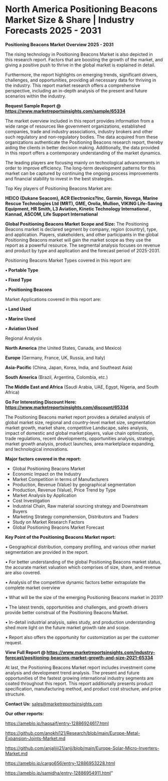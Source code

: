 # North America Positioning Beacons Market Size & Share | Industry Forecasts 2025 - 2031

<Strong> Positioning Beacons Market Overview 2025 - 2031</strong>

The rising technology in Positioning Beacons Market is also depicted in this research report. Factors that are boosting the growth of the market, and giving a positive push to thrive in the global market is explained in detail.

Furthermore, the report highlights on emerging trends, significant drivers, challenges, and opportunities, providing all necessary data for thriving in the industry. This report market research offers a comprehensive perspective, including an in-depth analysis of the present and future scenarios within the industry.

<strong>Request Sample Report @ <a href=https://www.marketreportsinsights.com/sample/65334>https://www.marketreportsinsights.com/sample/65334</a></strong>

The market overview included in this report provides information from a wide range of resources like government organizations, established companies, trade and industry associations, industry brokers and other such regulatory and non-regulatory bodies. The data acquired from these organizations authenticate the Positioning Beacons research report, thereby aiding the clients in better decision making. Additionally, the data provided in this report offers a contemporary understanding of the market dynamics.

The leading players are focusing mainly on technological advancements in order to improve efficiency. The long-term development patterns for this market can be captured by continuing the ongoing process improvements and financial stability to invest in the best strategies.

Top Key players of Positioning Beacons Market are:

<strong>HEICO (Dukane Seacom), ACR Electronics?Inc, Garmin, Novega, Marine Rescue Technologies Ltd (MRT), GME, Orolia, Mullion, VIKING Life-Saving Equipment, HR Smith, L3 Aviation, Kinetic Technology International , Kannad, ASCOM, Life Support International</strong>

<strong><b>Global Positioning Beacons Market Scope and Size:</b></strong>
The Positioning Beacons market is declared segment by company, region (country), type, and application. Players, stakeholders, and other participants in the global Positioning Beacons market will gain the market scope as they use the report as a powerful resource. The segmental analysis focuses on revenue and product by type and application and the forecast period of 2025-2031.

Positioning Beacons Market Types covered in this report are:

<strong>• Portable Type

• Fixed Type

• Positioning Beacons</strong>

Market Applications covered in this report are:

<strong>• Land Used

• Marine Used

• Aviation Used</strong> 

Regional Analysis

<strong>North America</strong> (the United States, Canada, and Mexico)

<strong>Europe</strong> (Germany, France, UK, Russia, and Italy)

<strong>Asia-Pacific</strong> (China, Japan, Korea, India, and Southeast Asia)

<strong>South America</strong> (Brazil, Argentina, Colombia, etc.)

<strong>The Middle East and Africa</strong> (Saudi Arabia, UAE, Egypt, Nigeria, and South Africa)

<strong>Go For Interesting Discount Here: <a href=https://www.marketreportsinsights.com/discount/65334>https://www.marketreportsinsights.com/discount/65334</a></strong>

The Positioning Beacons market report provides a detailed analysis of global market size, regional and country-level market size, segmentation market growth, market share, competitive Landscape, sales analysis, impact of domestic and global market players, value chain optimization, trade regulations, recent developments, opportunities analysis, strategic market growth analysis, product launches, area marketplace expanding, and technological innovations.

<strong><b>Major factors covered in the report:</b></strong>
<ul>
  <li>Global Positioning Beacons Market </li>
  <li>Economic Impact on the Industry</li>
  <li>Market Competition in terms of Manufacturers</li>
  <li>Production, Revenue (Value) by geographical segmentation</li>
  <li>Production, Revenue (Value), Price Trend by Type</li>
  <li>Market Analysis by Application</li>
  <li>Cost Investigation</li>
  <li>Industrial Chain, Raw material sourcing strategy and Downstream Buyers</li>
  <li>Marketing Strategy comprehension, Distributors and Traders</li>
  <li>Study on Market Research Factors</li>
  <li>Global Positioning Beacons Market Forecast</li>
</ul>

<strong><b>Key Point of the Positioning Beacons Market report:</b></strong>

• Geographical distribution, company profiling, and various other market segmentation are provided in the report.

• For better understanding of the global Positioning Beacons market status, the accurate market valuation which comprises of size, share, and revenue are also covered.

• Analysis of the competitive dynamic factors better extrapolate the complete market overview

• What will be the size of the emerging Positioning Beacons market in 2031?

• The latest trends, opportunities and challenges, and growth drivers provide better construal of the Positioning Beacons Market.

• In-detail industrial analysis, sales study, and production understanding shed more light on the future market growth rate and scope.

• Report also offers the opportunity for customization as per the customer request.

<strong><b>View Full Report @ <a href=https://www.marketreportsinsights.com/industry-forecast/positioning-beacons-market-growth-and-size-2021-65334>https://www.marketreportsinsights.com/industry-forecast/positioning-beacons-market-growth-and-size-2021-65334</a></b></strong>


At last, the Positioning Beacons Market report includes investment come analysis and development trend analysis. The present and future opportunities of the fastest growing international industry segments are coated throughout this report. This report additionally presents product specification, manufacturing method, and product cost structure, and price structure.

<strong>Contact Us:</strong>
sales@marketreportsinsights.com

<strong>Our other reports:</strong>

<a href=https://ameblo.jp/haqsaif/entry-12886924617.html>https://ameblo.jp/haqsaif/entry-12886924617.html</a>

<a href=https://github.com/anokhi121/Research/blob/main/Europe-Metal-Expansion-Joints-Market.md>https://github.com/anokhi121/Research/blob/main/Europe-Metal-Expansion-Joints-Market.md</a>

<a href=https://github.com/anjaliiii21/anjj/blob/main/Europe-Solar-Micro-Inverters-Market.md>https://github.com/anjaliiii21/anjj/blob/main/Europe-Solar-Micro-Inverters-Market.md</a>

<a href=https://ameblo.jp/cargo656/entry-12886953228.html>https://ameblo.jp/cargo656/entry-12886953228.html</a>

<a href=https://ameblo.jp/samidha/entry-12886954911.html>https://ameblo.jp/samidha/entry-12886954911.html</a>"
